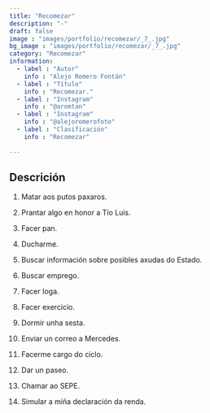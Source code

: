 ```yaml
---
title: "Recomezar"
description: "-"
draft: false
image : "images/portfolio/recomezar/_7_.jpg"
bg_image : "images/portfolio/recomezar/_7_.jpg"
category: "Recomezar"
information:
  - label : "Autor"
    info : "Alejo Romero Fontán"
  - label : "Título"
    info : "Recomezar."
  - label : "Instagram"
    info : "@aromtan"
  - label : "Instagram"
    info : "@alejoromerofoto"
  - label : "Clasificación"
    info : "Recomezar"
    
---
```


## Descrición

1. Matar aos putos paxaros.

2. Prantar algo en honor a Tío Luis.

3. Facer pan.

4. Ducharme.

5. Buscar información sobre posibles axudas do Estado.

6. Buscar emprego.

7. Facer Ioga.

8. Facer exercicio.

9. Dormir unha sesta.

10. Enviar un correo a Mercedes.

11. Facerme cargo do ciclo.

12. Dar un paseo.

13. Chamar ao SEPE.

14. Simular a miña declaración da renda.


